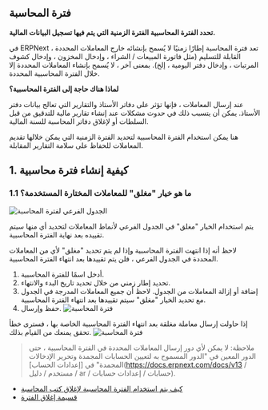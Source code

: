 ## فترة المحاسبة

**تحدد الفترة المحاسبية الفترة الزمنية التي يتم فيها تسجيل البيانات المالية.**

في ERPNext ، تعد فترة المحاسبة إطارًا زمنيًا لا يُسمح بإنشائه خارج المعاملات المحددة القابلة للتسليم (مثل فاتورة المبيعات / الشراء ، وإدخال المخزون ، وإدخال كشوف المرتبات ، وإدخال دفتر اليومية ، إلخ). بمعنى آخر ، لا يُسمح بإنشاء المعاملات المحددة إلا خلال الفترة المحاسبية المحددة.

**لماذا هناك حاجة إلى الفترة المحاسبية؟**

عند إرسال المعاملات ، فإنها تؤثر على دفاتر الأستاذ والتقارير التي تعالج بيانات دفتر الأستاذ. يمكن أن يتسبب ذلك في حدوث مشكلات عند إنشاء تقارير مالية للتدقيق من قبل السلطات أو لإغلاق دفاتر المحاسبة للسنة المالية.

هنا يمكن استخدام الفترة المحاسبية لتحديد الفترة الزمنية التي يمكن خلالها تقديم المعاملات للحفاظ على سلامة التقارير المقابلة.

## 1. كيفية إنشاء فترة محاسبية

### 1.1 ما هو خيار "مغلق" للمعاملات المختارة المستخدمة؟

![الجدول الفرعي لفترة المحاسبة](https://docs.erpnext.com/files/accounting-period-closed.png)

يتم استخدام الخيار "مغلق" في الجدول الفرعي لأنماط المعاملات لتحديد أي منها سيتم تقييده بعد نهاية الفترة المحاسبية.

لاحظ أنه إذا انتهت الفترة المحاسبية وإذا لم يتم تحديد "مغلق" لأي من المعاملات المحددة في الجدول الفرعي ، فلن يتم تقييدها بعد انتهاء الفترة المحاسبية.

1. أدخل اسمًا للفترة المحاسبية.
2. تحديد إطار زمني من خلال تحديد تاريخ البدء والانتهاء.
3. إضافة أو إزالة المعاملات من الجدول. لاحظ أن جميع المعاملات المدرجة في الجدول مع تحديد الخيار "مغلق" سيتم تقييدها بعد انتهاء الفترة المحاسبية.
4. حفظ وإرسال. ![فترة المحاسبة](https://docs.erpnext.com/files/accounting-period.png)

إذا حاولت إرسال معاملة مغلقة بعد انتهاء الفترة المحاسبية الخاصة بها ، فسترى خطأ تحقق يمنعك من القيام بذلك. ![فترة المحاسبة](https://docs.erpnext.com/files/accounting-period-closed-for-transaction.png)

> ملاحظة: لا يمكن لأي دور إرسال المعاملات المحددة في الفترة المحاسبية ، حتى الدور المعين في "الدور المسموح به لتعيين الحسابات المجمدة وتحرير الإدخالات المجمدة" في [إعدادات الحساب](https://docs.erpnext.com/docs/v13 / مستخدم / دليل / ar / حسابات / إعدادات حسابات).

* [كيف يتم استخدام الفترة المحاسبية لإغلاق كتب المحاسبة](https://frappe.io/blog/erpnext-features/closing-accounting-books-in-erpnext)
* [قسيمة إغلاق الفترة](https://docs.erpnext.com/docs/v13/user/manual/en/accounts/period-closing-voucher)